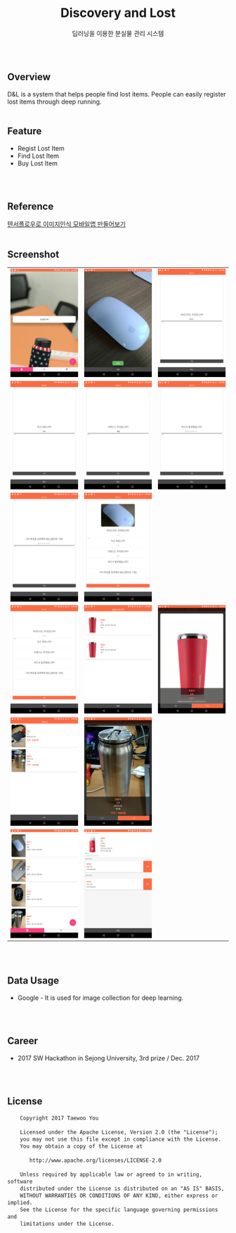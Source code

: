 <h1 align=center>Discovery and Lost</h1>
<p align=center>딥러닝을 이용한 분실물 관리 시스템</p>
<br>

<br>

## Overview
D&L is a system that helps people find lost items. People can easily register lost items through deep running.
<br><br>

## Feature
<ul>
  <li>Regist Lost Item
  <li>Find Lost Item
  <li>Buy Lost Item
</ul>
<br><br>

## Reference
<a href='https://meisteruser.net/devflow/2209'>텐서플로우로 이미지인식 모바일앱 만들어보기</a>
<br><br>

## Screenshot
<table>
  <tr>
    <td width=33%><img src="https://github.com/pooi/DiscoveryAndLost/blob/master/screenshot/Screenshot_001.png"></td>
    <td width=33%><img src="https://github.com/pooi/DiscoveryAndLost/blob/master/screenshot/Screenshot_004.png"></td>
    <td width=33%><img src="https://github.com/pooi/DiscoveryAndLost/blob/master/screenshot/Screenshot_005.png"></td>
  </tr>
  <tr>
    <td width=33%><img src="https://github.com/pooi/DiscoveryAndLost/blob/master/screenshot/Screenshot_006.png"></td>
    <td width=33%><img src="https://github.com/pooi/DiscoveryAndLost/blob/master/screenshot/Screenshot_007.png"></td>
    <td width=33%><img src="https://github.com/pooi/DiscoveryAndLost/blob/master/screenshot/Screenshot_008.png"></td>
  </tr>
  <tr>
    <td width=33%><img src="https://github.com/pooi/DiscoveryAndLost/blob/master/screenshot/Screenshot_009.png"></td>
    <td width=33%><img src="https://github.com/pooi/DiscoveryAndLost/blob/master/screenshot/Screenshot_010.png"></td>
  </tr>
  
  <tr>
    <td width=33%><img src="https://github.com/pooi/DiscoveryAndLost/blob/master/screenshot/Screenshot_011.png"></td>
    <td width=33%><img src="https://github.com/pooi/DiscoveryAndLost/blob/master/screenshot/Screenshot_012.png"></td>
    <td width=33%><img src="https://github.com/pooi/DiscoveryAndLost/blob/master/screenshot/Screenshot_013.png"></td>
  </tr>
  <tr>
    <td width=33%><img src="https://github.com/pooi/DiscoveryAndLost/blob/master/screenshot/Screenshot_014.png"></td>
    <td width=33%><img src="https://github.com/pooi/DiscoveryAndLost/blob/master/screenshot/Screenshot_015.png"></td>
  </tr>
  <tr>
    <td width=33%><img src="https://github.com/pooi/DiscoveryAndLost/blob/master/screenshot/Screenshot_016.png"></td>
    <td width=33%><img src="https://github.com/pooi/DiscoveryAndLost/blob/master/screenshot/Screenshot_017.png"></td>
  </tr>
</table>
<br><br>

## Data Usage
<ul>
  <li>Google - It is used for image collection for deep learning.
</ul>
<br><br>

## Career
<ul>
  <li>2017 SW Hackathon in Sejong University, 3rd prize / Dec. 2017
</ul>
<br><br>

## License
```
    Copyright 2017 Taewoo You

    Licensed under the Apache License, Version 2.0 (the "License");
    you may not use this file except in compliance with the License.
    You may obtain a copy of the License at

       http://www.apache.org/licenses/LICENSE-2.0

    Unless required by applicable law or agreed to in writing, software
    distributed under the License is distributed on an "AS IS" BASIS,
    WITHOUT WARRANTIES OR CONDITIONS OF ANY KIND, either express or implied.
    See the License for the specific language governing permissions and
    limitations under the License.
```
